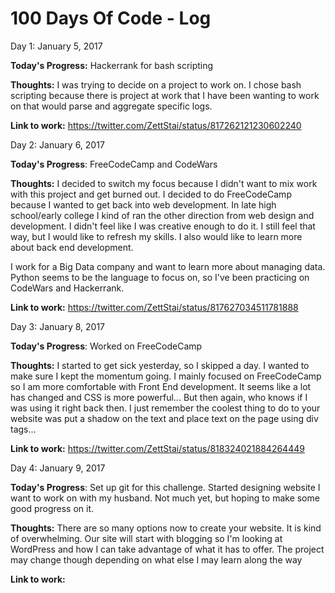 # 100 Days Of Code - Log

Day 1: January 5, 2017

**Today's Progress:** Hackerrank for bash scripting

**Thoughts:** I was trying to decide on a project to work on. I chose bash scripting because there is project at work that I have been wanting to work on that would parse and aggregate specific logs.

**Link to work:** https://twitter.com/ZettStai/status/817262121230602240

Day 2: January 6, 2017

**Today's Progress**: FreeCodeCamp and CodeWars

**Thoughts:** I decided to switch my focus because I didn't want to mix work with this project and get burned out. I decided to do FreeCodeCamp because I wanted to get back into web development. In late high school/early college I kind of ran the other direction from web design and development. I didn't feel like I was creative enough to do it. I still feel that way, but I would like to refresh my skills. I also would like to learn more about back end development. 

I work for a Big Data company and want to learn more about managing data. Python seems to be the language to focus on, so I've been practicing on CodeWars and Hackerrank.

**Link to work:** https://twitter.com/ZettStai/status/817627034511781888

Day 3: January 8, 2017

**Today's Progress**: Worked on FreeCodeCamp

**Thoughts:** I started to get sick yesterday, so I skipped a day. I wanted to make sure I kept the momentum going. I mainly focused on FreeCodeCamp so I am more comfortable with Front End development. It seems like a lot has changed and CSS is more powerful... But then again, who knows if I was using it right back then. I just remember the coolest thing to do to your website was put a shadow on the text and place text on the page using div tags...
 
**Link to work:** https://twitter.com/ZettStai/status/818324021884264449

Day 4: January 9, 2017

**Today's Progress**: Set up git for this challenge. Started designing website I want to work on with my husband. Not much yet, but hoping to make some good progress on it.

**Thoughts:** There are so many options now to create your website. It is kind of overwhelming. Our site will start with blogging so I'm looking at WordPress and how I can take advantage of what it has to offer. The project may change though depending on what else I may learn along the way

**Link to work:**
